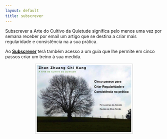 ```yaml
---
layout: default 
title: subscrever
---
```


Subscrever a Arte do Cultivo da Quietude significa pelo menos uma vez por semana receber por email um artigo que se destina a criar mais regularidade e consistência na a sua prática.

Ao <strong><a href="http://eepurl.com/g-Ehg" target="_blank">Subscrever</a> </strong> terá também acesso a um guia que lhe permite em cinco passos criar um treino à sua medida. 

<p  align="center"><img src="/files/5-passos.jpg" style="border: 1px solid #ccc; padding: 4px; width: 60% "></p>

